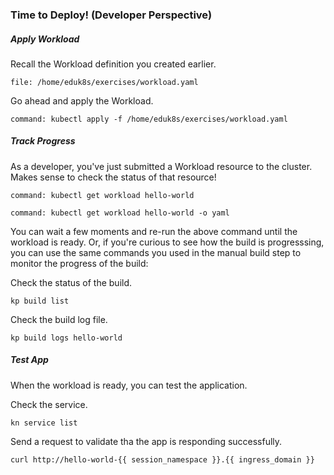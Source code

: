 ### Time to Deploy! (Developer Perspective)

##### Apply Workload

Recall the Workload definition you created earlier.

```editor:open-file
file: /home/eduk8s/exercises/workload.yaml
```

Go ahead and apply the Workload.
```terminal:execute
command: kubectl apply -f /home/eduk8s/exercises/workload.yaml
```

##### Track Progress

As a developer, you've just submitted a Workload resource to the cluster.
Makes sense to check the status of that resource!
```terminal:execute
command: kubectl get workload hello-world
```

```terminal:execute
command: kubectl get workload hello-world -o yaml
```

You can wait a few moments and re-run the above command until the workload is ready.
Or, if you're curious to see how the build is progresssing, you can use the same commands you used in the manual build step to monitor the progress of the build:

Check the status of the build.
```execute-1
kp build list
```

Check the build log file.
```execute-2
kp build logs hello-world
```

##### Test App

When the workload is ready, you can test the application.

Check the service.
```execute-1
kn service list
```

Send a request to validate tha the app is responding successfully.
```execute-1
curl http://hello-world-{{ session_namespace }}.{{ ingress_domain }}
```
